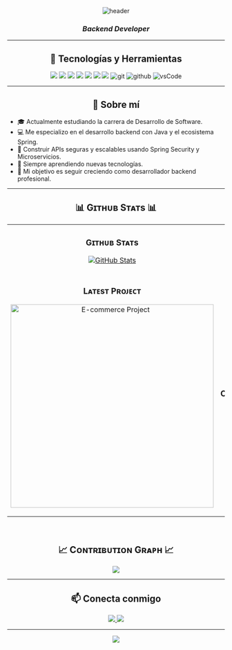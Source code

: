<!-- README.md -->
<div align="center">
  <img src="https://capsule-render.vercel.app/api?type=waving&color=0:0f2027,50:203a43,100:2c5364&height=200&section=header&text=Hola,%20soy%20Diego%20Minaya&fontSize=40&fontColor=ffffff" alt="header"/>
</div>

<div align="center">
  <h3><em>Backend Developer</em></h3>
</div>

---

<div align="center">
  <h2>🚀 Tecnologías y Herramientas</h2>
</div>

<p align="center">
  <img src="https://img.shields.io/badge/Java-ED8B00?style=for-the-badge&logo=java&logoColor=white"/>
  <img src="https://img.shields.io/badge/Spring%20Boot-6DB33F?style=for-the-badge&logo=springboot&logoColor=white"/>
  <img src="https://img.shields.io/badge/Spring%20Security-6DB33F?style=for-the-badge&logo=springsecurity&logoColor=white"/>
  <img src="https://img.shields.io/badge/MySQL-005C84?style=for-the-badge&logo=mysql&logoColor=white"/>
  <img src="https://img.shields.io/badge/MongoDB-47A248?style=for-the-badge&logo=mongodb&logoColor=white"/>
  <img src="https://img.shields.io/badge/React-20232A?style=for-the-badge&logo=react&logoColor=61DAFB"/>
  <img src="https://img.shields.io/badge/Microservicios-00BFFF?style=for-the-badge"/>
  <img src="https://img.shields.io/badge/git-F05032.svg?style=for-the-badge&logo=git&logoColor=white" alt="git"/>
  <img src="https://img.shields.io/badge/github-181717.svg?style=for-the-badge&logo=github&logoColor=white" alt="github" />
  <img src="https://img.shields.io/badge/vscode-007ACC.svg?style=for-the-badge&logo=visualstudiocode&logoColor=white" alt="vsCode"/> 
</p>

---

<div align="center">
  <h2>🎯 Sobre mí</h2>
</div>

<ul>
  <li>🎓 Actualmente estudiando la carrera de Desarrollo de Software.</li>
  <li>💻 Me especializo en el desarrollo backend con Java y el ecosistema Spring.</li>
  <li>🔐 Construir APIs seguras y escalables usando Spring Security y Microservicios.</li>
  <li>🌱 Siempre aprendiendo nuevas tecnologías.</li>
  <li>🎯 Mi objetivo es seguir creciendo como desarrollador backend profesional.</li>
</ul>

---

<h2 align="center">📊 Gɪᴛʜᴜʙ Sᴛᴀᴛs 📊</h2>

<table width="100%">
  <tr>
    <td width="50%">
      <h3 align="center"><strong>Gɪᴛʜᴜʙ Sᴛᴀᴛs</strong></h3>
      <p align="center">
        <a href="https://github.com/eldone1">
          <img align="center" src="https://github-readme-stats.vercel.app/api?username=eldone1&count_private=true&show_icons=true&theme=nightowl" alt="GitHub Stats" />
        </a>
      </p>
    </td>
    <td width="50%">
      <h3 align="center"><strong>Sᴛʀᴇᴀᴋ Sᴛᴀᴛs</strong></h3>
      <p align="center">
        <a href="https://github.com/eldone1">
          <img align="center" src="https://streak-stats.demolab.com?user=eldone1&theme=nightowl" alt="Streak Stats" />
        </a>
      </p>
    </td>
  </tr>
  <tr>
    <td width="50%">
      <h3 align="center"><strong>Lᴀᴛᴇsᴛ Pʀᴏᴊᴇᴄᴛ</strong></h3>
      <p align="center">
        <a href="https://github.com/eldone1/e-commerce-app">
          <img align="center" width="470" src="https://github-readme-stats.vercel.app/api/pin/?username=eldone1&repo=e-commerce-app&theme=nightowl&show_owner=true" alt="E-commerce Project" />
        </a>
      </p>
    </td>
    <td width="50%">
      <h3 align="center"><strong>Tᴏᴘ Cᴏɴᴛʀɪʙᴜᴛɪᴏɴs</strong></h3>
      <p align="center">
        <a href="https://github.com/eldone1">
          <img align="center" src="https://github-contributor-stats.vercel.app/api?username=eldone1&limit=3&theme=nightowl&show_owner=true&combine_all_yearly_contributions=true" alt="Top Repo" />
        </a>
      </p>
    </td>
  </tr>
</table>
<br />

<!--Contribution Graph-->
<h2 align="center">📈 Cᴏɴᴛʀɪʙᴜᴛɪᴏɴ Gʀᴀᴘʜ 📈</h2>
<div align="center">
    <img src="https://github-readme-activity-graph.vercel.app/graph?username=eldone1&bg_color=011627&color=79d3c3&line=c792ea&point=ffeb95&area=true&hide_border=false" border-radius="15">
</div>


---

<div align="center">
  <h2>📫 Conecta conmigo</h2>
</div>

<p align="center">
  <a href="https://www.linkedin.com/in/diegoame" target="_blank">
    <img src="https://img.shields.io/badge/LinkedIn-0077B5?style=for-the-badge&logo=linkedin&logoColor=white"/>
  </a>
  <a href="mailto:diego.dme966@gmail.com">
    <img src="https://img.shields.io/badge/Email-D14836?style=for-the-badge&logo=gmail&logoColor=white"/>
  </a>
</p>

---

<div align="center">
  <img src="https://capsule-render.vercel.app/api?type=waving&color=0:0f2027,50:203a43,100:2c5364&height=120&section=footer"/>
</div>

